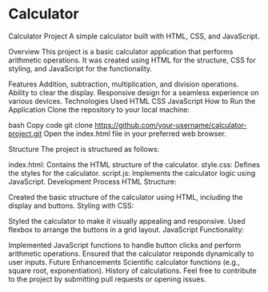 # Calculator
Calculator Project
A simple calculator built with HTML, CSS, and JavaScript.

Overview
This project is a basic calculator application that performs arithmetic operations. It was created using HTML for the structure, CSS for styling, and JavaScript for the functionality.

Features
Addition, subtraction, multiplication, and division operations.
Ability to clear the display.
Responsive design for a seamless experience on various devices.
Technologies Used
HTML
CSS
JavaScript
How to Run the Application
Clone the repository to your local machine:

bash
Copy code
git clone https://github.com/your-username/calculator-project.git
Open the index.html file in your preferred web browser.

Structure
The project is structured as follows:

index.html: Contains the HTML structure of the calculator.
style.css: Defines the styles for the calculator.
script.js: Implements the calculator logic using JavaScript.
Development Process
HTML Structure:

Created the basic structure of the calculator using HTML, including the display and buttons.
Styling with CSS:

Styled the calculator to make it visually appealing and responsive.
Used flexbox to arrange the buttons in a grid layout.
JavaScript Functionality:

Implemented JavaScript functions to handle button clicks and perform arithmetic operations.
Ensured that the calculator responds dynamically to user inputs.
Future Enhancements
Scientific calculator functions (e.g., square root, exponentiation).
History of calculations.
Feel free to contribute to the project by submitting pull requests or opening issues.

